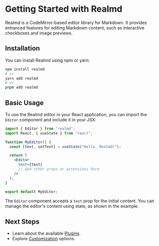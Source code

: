 # Getting Started with Realmd

Realmd is a CodeMirror-based editor library for Markdown. It provides enhanced features for editing Markdown content, such as interactive checkboxes and image previews.

## Installation

You can install Realmd using npm or yarn:

```bash
npm install realmd
# or
yarn add realmd
# or
pnpm add realmd
```

## Basic Usage

To use the Realmd editor in your React application, you can import the `Editor` component and include it in your JSX:

```jsx
import { Editor } from "realmd";
import React, { useState } from "react";

function MyEditor() {
  const [text, setText] = useState("Hello, Realmd!");

  return (
    <Editor
      text={text}
      // Add other props or extensions here
    />
  );
}

export default MyEditor;
```

The `Editor` component accepts a `text` prop for the initial content. You can manage the editor's content using state, as shown in the example.

## Next Steps

- Learn about the available [Plugins](#plugins).
- Explore [Customization](#customization) options.

